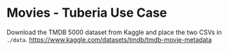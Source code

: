 # Movies - Tuberia Use Case

Download the TMDB 5000 dataset from Kaggle and place the two CSVs in `./data`.
https://www.kaggle.com/datasets/tmdb/tmdb-movie-metadata
